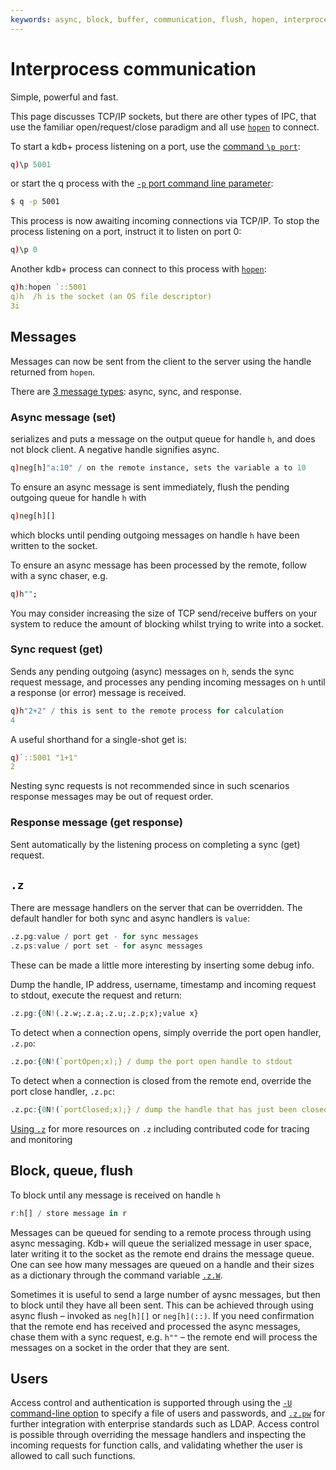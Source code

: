 ```yaml
---
keywords: async, block, buffer, communication, flush, hopen, interprocess, ip, ipc, kdb+, message, port, q, queue, socket, sync, tcp
---
```


# Interprocess communication


Simple, powerful and fast.

This page discusses TCP/IP sockets, but there are other types of IPC, that use the familiar open/request/close paradigm and all use [`hopen`](../ref/handles.md#hopen) to connect. 

To start a kdb+ process listening on a port, use the [command `\p port`](../basics/syscmds.md#p-port):
```q
q)\p 5001
```

or start the q process with the [`-p` port command line parameter](../basics/cmdline.md#-p-port):

```bash
$ q -p 5001
```

This process is now awaiting incoming connections via TCP/IP. To stop the process listening on a port, instruct it to listen on port 0:

```q
q)\p 0
```

Another kdb+ process can connect to this process with [`hopen`](../ref/handles.md#hopen):

```q
q)h:hopen `::5001
q)h  /h is the socket (an OS file descriptor)
3i
```


## Messages

Messages can now be sent from the client to the server using the handle returned from `hopen`.

There are [3 message types](../basics/ipc.md): async, sync, and response.


### Async message (set)

serializes and puts a message on the output queue for handle `h`, and does not block client. A negative handle signifies async.

```q
q)neg[h]"a:10" / on the remote instance, sets the variable a to 10
```

To ensure an async message is sent immediately, flush the pending outgoing queue for handle `h` with

```q
q)neg[h][] 
```

which blocks until pending outgoing messages on handle `h` have been written to the socket.

To ensure an async message has been processed by the remote, follow with a sync chaser, e.g.

```q
q)h"";
```

You may consider increasing the size of TCP send/receive buffers on your system to reduce the amount of blocking whilst trying to write into a socket.  


### Sync request (get)

Sends any pending outgoing (async) messages on `h`, sends the sync request message, and processes any pending incoming messages on `h` until a response (or error) message is received.

```q
q)h"2+2" / this is sent to the remote process for calculation
4
```

A useful shorthand for a single-shot get is:

```q
q)`::5001 "1+1"
2
```

Nesting sync requests is not recommended since in such scenarios response messages may be out of request order.


### Response message (get response)

Sent automatically by the listening process on completing a sync (get) request.


## `.z`

There are message handlers on the server that can be overridden. The default handler for both sync and async handlers is `value`:

```q
.z.pg:value / port get - for sync messages
.z.ps:value / port set - for async messages
```

These can be made a little more interesting by inserting some debug info. 

Dump the handle, IP address, username, timestamp and incoming request to stdout, execute the request and return:

```q
.z.pg:{0N!(.z.w;.z.a;.z.u;.z.p;x);value x}
```

To detect when a connection opens, simply override the port open handler, `.z.po`:

```q
.z.po:{0N!(`portOpen;x);} / dump the port open handle to stdout
```

To detect when a connection is closed from the remote end, override the port close handler, `.z.pc`:

```q
.z.pc:{0N!(`portClosed;x);} / dump the handle that has just been closed to stdout
```

<i class="far fa-hand-point-right"></i> 
[Using `.z`](using-dotz.md) for more resources on `.z` including contributed code for tracing and monitoring


## Block, queue, flush

To block until any message is received on handle `h`

```q
r:h[] / store message in r
```

Messages can be queued for sending to a remote process through using async messaging. Kdb+ will queue the serialized message in user space, later writing it to the socket as the remote end drains the message queue. One can see how many messages are queued on a handle and their sizes as a dictionary through the command variable [`.z.W`](../ref/dotz.md#zw-handles "handles").

Sometimes it is useful to send a large number of aysnc messages, but then to block until they have all been sent. This can be achieved through using async flush – invoked as `neg[h][]` or `neg[h](::)`. If you need confirmation that the remote end has received and processed the async messages, chase them with a sync request, e.g. `h""` – the remote end will process the messages on a socket in the order that they are sent.


## Users

Access control and authentication is supported through using the [`-U` command-line option](../basics/cmdline.md#-u-usr-pwd) to specify a file of users and passwords, and [`.z.pw`](../ref/dotz.md#zpw-validate-user) for further integration with enterprise standards such as LDAP. Access control is possible through overriding the message handlers and inspecting the incoming requests for function calls, and validating whether the user is allowed to call such functions.

